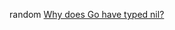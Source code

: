 random
[Why does Go have typed nil?](https://stackoverflow.com/questions/19761393/why-does-go-have-typed-nil) 

